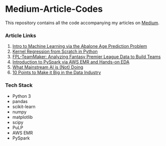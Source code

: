 # Medium-Article-Codes
This repository contains all the code accompanying my articles on [Medium](https://medium.com/@kunjmehta10).

### Article Links
1. [Intro to Machine Learning via the Abalone Age Prediction Problem](https://blog.usejournal.com/intro-to-machine-learning-via-the-abalone-age-prediction-problem-4e290a8b2ed3?gi=bfebaa5f8b8a)
2. [Kernel Regression from Scratch in Python](https://towardsdatascience.com/kernel-regression-from-scratch-in-python-ea0615b23918)
3. [FPL-TeamMaker: Analyzing Fantasy Premier League Data to Build Teams](https://towardsdatascience.com/fantasy-premier-league-x-data-analysis-being-among-the-top-2-98a714a1d170)
4. [Introduction to PySpark via AWS EMR and Hands-on EDA](https://pub.towardsai.net/introduction-to-pyspark-via-aws-emr-and-hands-on-eda-de1866d641f5)
5. [What Mainstream AI is (Not) Doing](https://towardsdatascience.com/what-mainstream-ai-is-not-doing-9a2f7236a4f7)
6. [10 Points to Make it Big in the Data Industry](https://towardsdatascience.com/10-points-to-make-it-big-in-the-data-industry-db62dfdcd9f2)

### Tech Stack
* Python 3
* pandas
* scikit-learn
* numpy
* matplotlib
* scipy
* PuLP
* AWS EMR
* PySpark
